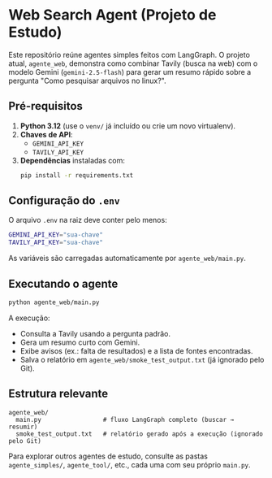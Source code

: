 # Web Search Agent (Projeto de Estudo)

Este repositório reúne agentes simples feitos com LangGraph. O projeto atual, `agente_web`, demonstra como combinar Tavily (busca na web) com o modelo Gemini (`gemini-2.5-flash`) para gerar um resumo rápido sobre a pergunta "Como pesquisar arquivos no linux?".

## Pré-requisitos

1. **Python 3.12** (use o `venv/` já incluído ou crie um novo virtualenv).
2. **Chaves de API**:
   - `GEMINI_API_KEY`
   - `TAVILY_API_KEY`
3. **Dependências** instaladas com:
   ```bash
   pip install -r requirements.txt
   ```

## Configuração do `.env`

O arquivo `.env` na raiz deve conter pelo menos:
```bash
GEMINI_API_KEY="sua-chave"
TAVILY_API_KEY="sua-chave"
```
As variáveis são carregadas automaticamente por `agente_web/main.py`.

## Executando o agente

```bash
python agente_web/main.py
```

A execução:
- Consulta a Tavily usando a pergunta padrão.
- Gera um resumo curto com Gemini.
- Exibe avisos (ex.: falta de resultados) e a lista de fontes encontradas.
- Salva o relatório em `agente_web/smoke_test_output.txt` (já ignorado pelo Git).

## Estrutura relevante

```
agente_web/
  main.py                 # fluxo LangGraph completo (buscar → resumir)
  smoke_test_output.txt   # relatório gerado após a execução (ignorado pelo Git)
```

Para explorar outros agentes de estudo, consulte as pastas `agente_simples/`, `agente_tool/`, etc., cada uma com seu próprio `main.py`.
